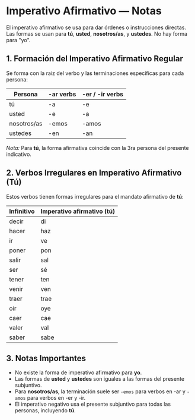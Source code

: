 <h1>Imperativo Afirmativo — Notas</h1>

<p>El imperativo afirmativo se usa para dar órdenes o instrucciones directas. Las formas se usan para <strong>tú</strong>, <strong>usted</strong>, <strong>nosotros/as</strong>, y <strong>ustedes</strong>. No hay forma para "yo".</p>

<h2>1. Formación del Imperativo Afirmativo Regular</h2>

<p>Se forma con la raíz del verbo y las terminaciones específicas para cada persona:</p>

<table>
  <thead>
    <tr>
      <th>Persona</th>
      <th>-ar verbs</th>
      <th>-er / -ir verbs</th>
    </tr>
  </thead>
  <tbody>
    <tr><td>tú</td><td>-a</td><td>-e</td></tr>
    <tr><td>usted</td><td>-e</td><td>-a</td></tr>
    <tr><td>nosotros/as</td><td>-emos</td><td>-amos</td></tr>
    <tr><td>ustedes</td><td>-en</td><td>-an</td></tr>
  </tbody>
</table>

<p><em>Nota:</em> Para <strong>tú</strong>, la forma afirmativa coincide con la 3ra persona del presente indicativo.</p>

<h2>2. Verbos Irregulares en Imperativo Afirmativo (Tú)</h2>

<p>Estos verbos tienen formas irregulares para el mandato afirmativo de <strong>tú</strong>:</p>

<table>
  <thead>
    <tr>
      <th>Infinitivo</th>
      <th>Imperativo afirmativo (tú)</th>
    </tr>
  </thead>
  <tbody>
    <tr><td>decir</td><td>di</td></tr>
    <tr><td>hacer</td><td>haz</td></tr>
    <tr><td>ir</td><td>ve</td></tr>
    <tr><td>poner</td><td>pon</td></tr>
    <tr><td>salir</td><td>sal</td></tr>
    <tr><td>ser</td><td>sé</td></tr>
    <tr><td>tener</td><td>ten</td></tr>
    <tr><td>venir</td><td>ven</td></tr>
    <tr><td>traer</td><td>trae</td></tr>
    <tr><td>oír</td><td>oye</td></tr>
    <tr><td>caer</td><td>cae</td></tr>
    <tr><td>valer</td><td>val</td></tr>
    <tr><td>saber</td><td>sabe</td></tr>
  </tbody>
</table>

<h2>3. Notas Importantes</h2>

<ul>
  <li>No existe la forma de imperativo afirmativo para <strong>yo</strong>.</li>
  <li>Las formas de <strong>usted</strong> y <strong>ustedes</strong> son iguales a las formas del presente subjuntivo.</li>
  <li>Para <strong>nosotros/as</strong>, la terminación suele ser <code>-emos</code> para verbos en -ar y <code>-amos</code> para verbos en -er y -ir.</li>
  <li>El imperativo negativo usa el presente subjuntivo para todas las personas, incluyendo <strong>tú</strong>.</li>
</ul>
